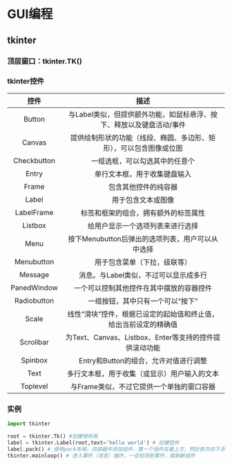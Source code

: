 # GUI编程

## tkinter

### 顶层窗口：tkinter.TK()

### tkinter控件

|    控件     |                             描述                             |
| :---------: | :----------------------------------------------------------: |
|   Button    | 与Label类似，但提供额外功能，如鼠标悬浮、按下、释放以及键盘活动/事件 |
|   Canvas    | 提供绘制形状的功能（线段、椭圆、多边形、矩形），可以包含图像或位图 |
| Checkbutton |                一组选框，可以勾选其中的任意个                |
|    Entry    |                 单行文本框，用于收集键盘输入                 |
|    Frame    |                     包含其他控件的纯容器                     |
|    Label    |                      用于包含文本或图像                      |
| LabelFrame  |             标签和框架的组合，拥有额外的标签属性             |
|   Listbox   |               给用户显示一个选项列表来进行选择               |
|    Menu     |       按下Menubutton后弹出的选项列表，用户可以从中选择       |
| Menubutton  |                 用于包含菜单（下拉，级联等）                 |
|   Message   |            消息。与Label类似，不过可以显示成多行             |
| PanedWindow |           一个可以控制其他控件在其中摆放的容器控件           |
| Radiobutton |               一组按钮，其中只有一个可以“按下”               |
|    Scale    | 线性“滑块”控件，根据已设定的起始值和终止值，给出当前设定的精确值 |
|  Scrollbar  |    为Text、Canvas、Listbox、Enter等支持的控件提供滚动功能    |
|   Spinbox   |            Entry和Button的组合，允许对值进行调整             |
|    Text     |         多行文本框，用于收集（或显示）用户输入的文本         |
|  Toplevel   |          与Frame类似，不过它提供一个单独的窗口容器           |

### 实例

```python
import tkinter

root = tkinter.Tk()	#创建根布局
label = tkinter.Label(root,text='hello world') # 创建控件
label.pack() # 使用pack布局，向容器中添加组件，第一个组件在最上方，然后依次向下添加
tkinter.mainloop() # 进入事件（消息）循环，一旦检测到事件，就刷新组件

```





